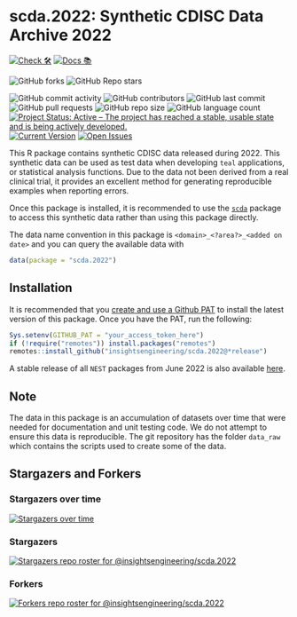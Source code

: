 # scda.2022: Synthetic CDISC Data Archive 2022

<!-- start badges -->
[![Check 🛠](https://github.com/insightsengineering/scda.2022/actions/workflows/check.yaml/badge.svg)](https://insightsengineering.github.io/scda.2022/main/unit-test-report/)
[![Docs 📚](https://github.com/insightsengineering/scda.2022/actions/workflows/docs.yaml/badge.svg)](https://insightsengineering.github.io/scda.2022/)

![GitHub forks](https://img.shields.io/github/forks/insightsengineering/scda.2022?style=social)
![GitHub Repo stars](https://img.shields.io/github/stars/insightsengineering/scda.2022?style=social)

![GitHub commit activity](https://img.shields.io/github/commit-activity/m/insightsengineering/scda.2022)
![GitHub contributors](https://img.shields.io/github/contributors/insightsengineering/scda.2022)
![GitHub last commit](https://img.shields.io/github/last-commit/insightsengineering/scda.2022)
![GitHub pull requests](https://img.shields.io/github/issues-pr/insightsengineering/scda.2022)
![GitHub repo size](https://img.shields.io/github/repo-size/insightsengineering/scda.2022)
![GitHub language count](https://img.shields.io/github/languages/count/insightsengineering/scda.2022)
[![Project Status: Active – The project has reached a stable, usable state and is being actively developed.](https://www.repostatus.org/badges/latest/active.svg)](https://www.repostatus.org/#active)
[![Current Version](https://img.shields.io/github/r-package/v/insightsengineering/scda.2022/main?color=purple\&label=package%20version)](https://github.com/insightsengineering/scda.2022/tree/main)
[![Open Issues](https://img.shields.io/github/issues-raw/insightsengineering/scda.2022?color=red\&label=open%20issues)](https://github.com/insightsengineering/scda.2022/issues?q=is%3Aissue+is%3Aopen+sort%3Aupdated-desc)
<!-- end badges -->

This R package contains synthetic CDISC data released during 2022.
This synthetic data can be used as test data when developing `teal` applications, or statistical analysis functions. Due to the data not been derived from a real clinical trial, it provides an excellent method for generating reproducible examples when reporting errors.

Once this package is installed, it is recommended to use the [`scda`](https://insightsengineering.github.io/scda) package to access this synthetic data rather than using this package directly.

The data name convention in this package is `<domain>_<?area?>_<added on date>` and you can query the available data with

```r
data(package = "scda.2022")
```

## Installation

It is recommended that you [create and use a Github PAT](https://docs.github.com/en/github/authenticating-to-github/keeping-your-account-and-data-secure/creating-a-personal-access-token) to install the latest version of this package. Once you have the PAT, run the following:

```r
Sys.setenv(GITHUB_PAT = "your_access_token_here")
if (!require("remotes")) install.packages("remotes")
remotes::install_github("insightsengineering/scda.2022@*release")
```

A stable release of all `NEST` packages from June 2022 is also available [here](https://github.com/insightsengineering/depository#readme).

## Note

The data in this package is an accumulation of datasets over time that were needed for documentation and unit testing code. We do not attempt to ensure this data is reproducible. The git repository has the folder `data_raw` which contains the scripts used to create some of the data.

## Stargazers and Forkers

### Stargazers over time

[![Stargazers over time](https://starchart.cc/insightsengineering/scda.2022.svg)](https://starchart.cc/insightsengineering/scda.2022)

### Stargazers

[![Stargazers repo roster for @insightsengineering/scda.2022](https://reporoster.com/stars/insightsengineering/scda.2022)](https://github.com/insightsengineering/scda.2022/stargazers)

### Forkers

[![Forkers repo roster for @insightsengineering/scda.2022](https://reporoster.com/forks/insightsengineering/scda.2022)](https://github.com/insightsengineering/scda.2022/network/members)
